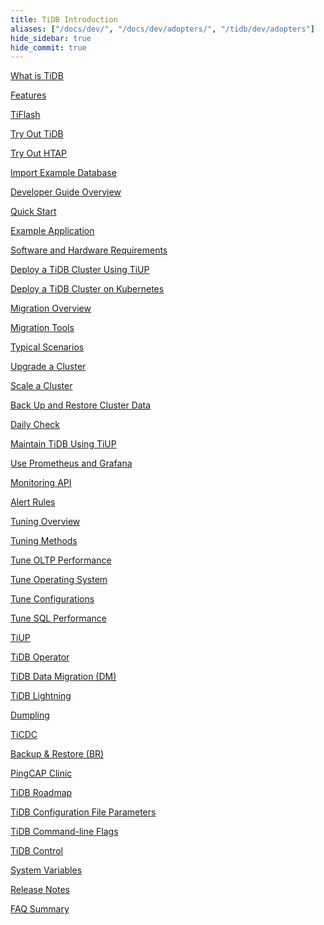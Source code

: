 ```yaml
---
title: TiDB Introduction
aliases: ["/docs/dev/", "/docs/dev/adopters/", "/tidb/dev/adopters"]
hide_sidebar: true
hide_commit: true
---
```


<LearningPathContainer platform="tidb" title="TiDB" subTitle="TiDB is an open-source distributed SQL database that supports Hybrid Transactional and Analytical Processing (HTAP) workloads. Find the guide, samples, and references you need to use TiDB.">

<!-- Localization note for TiDB:

- English: use distributed SQL, and start to emphasize HTAP
- Chinese: can keep "NewSQL" and emphasize one-stop real-time HTAP ("一栈式实时 HTAP")
- Japanese: use NewSQL because it is well-recognized

-->

<LearningPath label="Learn" icon="cloud1">

[What is TiDB](https://docs.pingcap.com/tidb/v7.1/overview)

[Features](https://docs.pingcap.com/tidb/v7.1/basic-features)

[TiFlash](https://docs.pingcap.com/tidb/v7.1/tiflash-overview)

</LearningPath>

<LearningPath label="Try" icon="cloud5">

[Try Out TiDB](https://docs.pingcap.com/tidb/v7.1/quick-start-with-tidb)

[Try Out HTAP](https://docs.pingcap.com/tidb/v7.1/quick-start-with-htap)

[Import Example Database](https://docs.pingcap.com/tidb/v7.1/import-example-data)

</LearningPath>

<LearningPath label="Develop" icon="doc8">

[Developer Guide Overview](https://docs.pingcap.com/tidb/v7.1/dev-guide-overview)

[Quick Start](https://docs.pingcap.com/tidb/v7.1/dev-guide-build-cluster-in-cloud)

[Example Application](https://docs.pingcap.com/tidb/v7.1/dev-guide-sample-application-spring-boot)

</LearningPath>

<LearningPath label="Deploy" icon="deploy">

[Software and Hardware Requirements](https://docs.pingcap.com/tidb/v7.1/hardware-and-software-requirements)

[Deploy a TiDB Cluster Using TiUP](https://docs.pingcap.com/tidb/v7.1/production-deployment-using-tiup)

[Deploy a TiDB Cluster on Kubernetes](https://docs.pingcap.com/tidb-in-kubernetes/stable)

</LearningPath>

<LearningPath label="Migrate" icon="cloud3">

[Migration Overview](https://docs.pingcap.com/tidb/v7.1/migration-overview)

[Migration Tools](https://docs.pingcap.com/tidb/v7.1/migration-tools)

[Typical Scenarios](https://docs.pingcap.com/tidb/v7.1/migrate-aurora-to-tidb)

</LearningPath>

<LearningPath label="Maintain" icon="maintain">

[Upgrade a Cluster](https://docs.pingcap.com/tidb/v7.1/upgrade-tidb-using-tiup)

[Scale a Cluster](https://docs.pingcap.com/tidb/v7.1/scale-tidb-using-tiup)

[Back Up and Restore Cluster Data](https://docs.pingcap.com/tidb/v7.1/backup-and-restore-overview)

[Daily Check](https://docs.pingcap.com/tidb/v7.1/daily-check)

[Maintain TiDB Using TiUP](https://docs.pingcap.com/tidb/v7.1/maintain-tidb-using-tiup)

</LearningPath>

<LearningPath label="Monitor" icon="cloud6">

[Use Prometheus and Grafana](https://docs.pingcap.com/tidb/v7.1/tidb-monitoring-framework)

[Monitoring API](https://docs.pingcap.com/tidb/v7.1/tidb-monitoring-api)

[Alert Rules](https://docs.pingcap.com/tidb/v7.1/alert-rules)

</LearningPath>

<LearningPath label="Tune" icon="tidb-cloud-tune">

[Tuning Overview](https://docs.pingcap.com/tidb/v7.1/performance-tuning-overview)

[Tuning Methods](https://docs.pingcap.com/tidb/v7.1/performance-tuning-methods)

[Tune OLTP Performance](https://docs.pingcap.com/tidb/v7.1/performance-tuning-practices)

[Tune Operating System](https://docs.pingcap.com/tidb/v7.1/tune-operating-system)

[Tune Configurations](https://docs.pingcap.com/tidb/v7.1/configure-memory-usage)

[Tune SQL Performance](https://docs.pingcap.com/tidb/v7.1/sql-tuning-overview)

</LearningPath>

<LearningPath label="Tools" icon="doc7">

[TiUP](https://docs.pingcap.com/tidb/v7.1/tiup-overview)

[TiDB Operator](https://docs.pingcap.com/tidb/v7.1/tidb-operator-overview)

[TiDB Data Migration (DM)](https://docs.pingcap.com/tidb/v7.1/dm-overview)

[TiDB Lightning](https://docs.pingcap.com/tidb/v7.1/tidb-lightning-overview)

[Dumpling](https://docs.pingcap.com/tidb/v7.1/dumpling-overview)

[TiCDC](https://docs.pingcap.com/tidb/v7.1/ticdc-overview)

[Backup & Restore (BR)](https://docs.pingcap.com/tidb/v7.1/backup-and-restore-overview)

[PingCAP Clinic](https://docs.pingcap.com/tidb/v7.1/clinic-introduction)

</LearningPath>

<LearningPath label="Reference" icon="cloud-dev">

[TiDB Roadmap](https://docs.pingcap.com/tidb/v7.1/tidb-roadmap)

[TiDB Configuration File Parameters](https://docs.pingcap.com/tidb/v7.1/tidb-configuration-file)

[TiDB Command-line Flags](https://docs.pingcap.com/tidb/v7.1/command-line-flags-for-tidb-configuration)

[TiDB Control](https://docs.pingcap.com/tidb/v7.1/tidb-control)

[System Variables](https://docs.pingcap.com/tidb/v7.1/system-variables)

[Release Notes](https://docs.pingcap.com/tidb/v7.1/release-notes)

[FAQ Summary](https://docs.pingcap.com/tidb/v7.1/faq-overview)

</LearningPath>

</LearningPathContainer>
